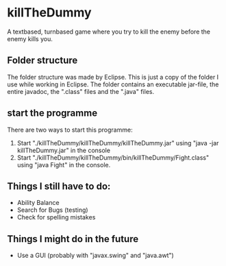 # killTheDummy
A textbased, turnbased game where you try to kill the enemy before the enemy kills you.

## Folder structure
The folder structure was made by Eclipse. This is just a copy of the folder I use while working in Eclipse.
The folder contains an executable jar-file, the entire javadoc, the ".class" files and the ".java" files.

## start the programme
There are two ways to start this programme:
1. Start "./killTheDummy/killTheDummy/killTheDummy.jar" using "java -jar killTheDummy.jar" in the console
2. Start "./killTheDummy/killTheDummy/bin/killTheDummy/Fight.class" using "java Fight" in the console.

## Things I still have to do:
- Ability Balance
- Search for Bugs (testing)
- Check for spelling mistakes

## Things I might do in the future
- Use a GUI (probably with "javax.swing" and "java.awt")
